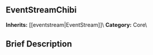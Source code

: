 ##  EventStreamChibi  
**Inherits:** [[eventstream|EventStream]]\\
**Category:** Core\\
##  Brief Description  

